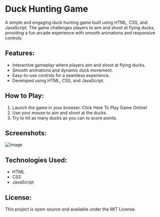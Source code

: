 # Duck Hunting Game

A simple and engaging duck hunting game built using HTML, CSS, and JavaScript. The game challenges players to aim and shoot at flying ducks, providing a fun arcade experience with smooth animations and responsive controls.

## Features:
- Interactive gameplay where players aim and shoot at flying ducks.
- Smooth animations and dynamic duck movement.
- Easy-to-use controls for a seamless experience.
- Developed using HTML, CSS, and JavaScript.

## How to Play:
1. Launch the game in your browser. Click Here To Play Game Online!
2. Use your mouse to aim and shoot at the ducks.
3. Try to hit as many ducks as you can to score points.

## Screenshots:
![image](https://github.com/user-attachments/assets/faf26ec9-0b2c-414c-b639-7d43fa3b1700)


## Technologies Used:
- HTML
- CSS
- JavaScript

## License:
This project is open-source and available under the MIT License.

